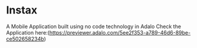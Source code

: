 # Instax
A Mobile Application built using no code technology in Adalo
Check the Application here:(https://previewer.adalo.com/5ee2f353-a789-46d6-89be-ce502658234b)
